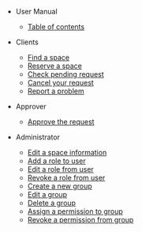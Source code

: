 * User Manual
  * [Table of contents](tableofcontent.md)

* Clients
  * [Find a space](client/search-for-space.md)
  * [Reserve a space](client/reserve-a-space.md)
  * [Check pending request](client/check-reqest.md)
  * [Cancel your request](client/cancel-a-request.md)
  * [Report a problem](client/report-a-problem.md)

* Approver
  * [Approve the request](approver/approve-the-request.md)

* Administrator
  * [Edit a space information](admin/edit-space-info.md)
  * [Add a role to user](admin/add-role.md)
  * [Edit a role from user](admin/edit-role.md)
  * [Revoke a role from user](admin/remove-role.md)
  * [Create a new group](admin/create-group.md)
  * [Edit a group](admin/edit-group.md)
  * [Delete a group](admin/delete-group.md)
  * [Assign a permission to group](admin/assign-permission.md)
  * [Revoke a permission from group](admin/remove-permission.md)

